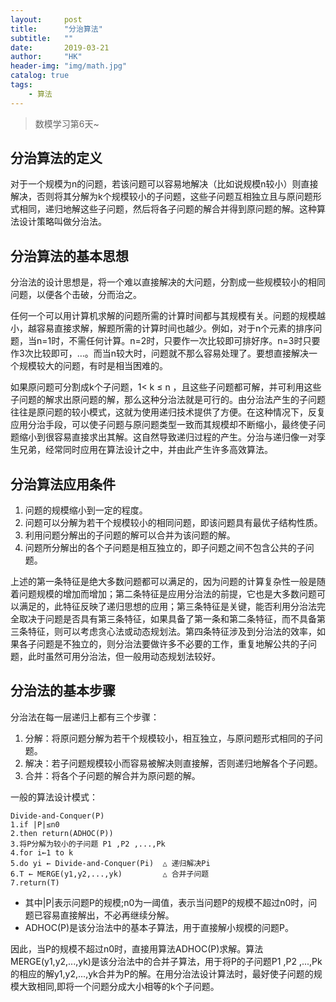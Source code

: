 ```yaml
---
layout:     post
title:      "分治算法"
subtitle:   ""
date:       2019-03-21
author:     "HK"
header-img: "img/math.jpg"
catalog: true
tags:
    - 算法
---
```


> 数模学习第6天~

## 分治算法的定义

对于一个规模为n的问题，若该问题可以容易地解决（比如说规模n较小）则直接解决，否则将其分解为k个规模较小的子问题，这些子问题互相独立且与原问题形式相同，递归地解这些子问题，然后将各子问题的解合并得到原问题的解。这种算法设计策略叫做分治法。

## 分治算法的基本思想

分治法的设计思想是，将一个难以直接解决的大问题，分割成一些规模较小的相同问题，以便各个击破，分而治之。

任何一个可以用计算机求解的问题所需的计算时间都与其规模有关。问题的规模越小，越容易直接求解，解题所需的计算时间也越少。例如，对于n个元素的排序问题，当n=1时，不需任何计算。n=2时，只要作一次比较即可排好序。n=3时只要作3次比较即可，…。而当n较大时，问题就不那么容易处理了。要想直接解决一个规模较大的问题，有时是相当困难的。

如果原问题可分割成k个子问题，1< k ≤ n ，且这些子问题都可解，并可利用这些子问题的解求出原问题的解，那么这种分治法就是可行的。由分治法产生的子问题往往是原问题的较小模式，这就为使用递归技术提供了方便。在这种情况下，反复应用分治手段，可以使子问题与原问题类型一致而其规模却不断缩小，最终使子问题缩小到很容易直接求出其解。这自然导致递归过程的产生。分治与递归像一对孪生兄弟，经常同时应用在算法设计之中，并由此产生许多高效算法。

## 分治算法应用条件

1. 问题的规模缩小到一定的程度。 
2. 问题可以分解为若干个规模较小的相同问题，即该问题具有最优子结构性质。 
3. 利用问题分解出的子问题的解可以合并为该问题的解。 
4. 问题所分解出的各个子问题是相互独立的，即子问题之间不包含公共的子问题。 
              
上述的第一条特征是绝大多数问题都可以满足的，因为问题的计算复杂性一般是随着问题规模的增加而增加；第二条特征是应用分治法的前提，它也是大多数问题可以满足的，此特征反映了递归思想的应用；第三条特征是关键，能否利用分治法完全取决于问题是否具有第三条特征，如果具备了第一条和第二条特征，而不具备第三条特征，则可以考虑贪心法或动态规划法。第四条特征涉及到分治法的效率，如果各子问题是不独立的，则分治法要做许多不必要的工作，重复地解公共的子问题，此时虽然可用分治法，但一般用动态规划法较好。

## 分治法的基本步骤

分治法在每一层递归上都有三个步骤：
1. 分解：将原问题分解为若干个规模较小，相互独立，与原问题形式相同的子问题。
2. 解决：若子问题规模较小而容易被解决则直接解，否则递归地解各个子问题。
3. 合并：将各个子问题的解合并为原问题的解。 
            
一般的算法设计模式：

	Divide-and-Conquer(P)	
	1.if |P|≤n0 
	2.then return(ADHOC(P))
	3.将P分解为较小的子问题 P1 ,P2 ,...,Pk
	4.for i←1 to k 
	5.do yi ← Divide-and-Conquer(Pi)  △ 递归解决Pi
	6.T ← MERGE(y1,y2,...,yk)         △ 合并子问题
	7.return(T)
- 其中|P|表示问题P的规模;n0为一阈值，表示当问题P的规模不超过n0时，问题已容易直接解出，不必再继续分解。
- ADHOC(P)是该分治法中的基本子算法，用于直接解小规模的问题P。

因此，当P的规模不超过n0时，直接用算法ADHOC(P)求解。算法MERGE(y1,y2,...,yk)是该分治法中的合并子算法，用于将P的子问题P1 ,P2 ,...,Pk的相应的解y1,y2,...,yk合并为P的解。在用分治法设计算法时，最好使子问题的规模大致相同,即将一个问题分成大小相等的k个子问题。